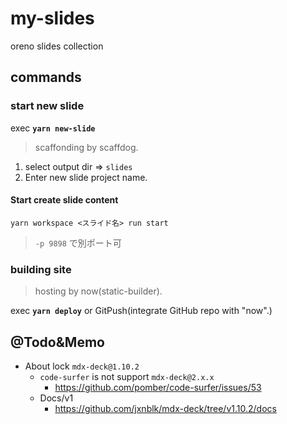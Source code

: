 # my-slides
oreno slides collection

## commands

### start new slide

exec **`yarn new-slide`**

> scaffonding by scaffdog.

1. select output dir => `slides`
2. Enter new slide project name.

#### Start create slide content

`yarn workspace <スライド名> run start`

> `-p 9898` で別ポート可


### building site

> hosting by now(static-builder).

exec **`yarn deploy`** or GitPush(integrate GitHub repo with "now".)


## @Todo&Memo

* About lock `mdx-deck@1.10.2`
  * `code-surfer` is not support `mdx-deck@2.x.x`
    * https://github.com/pomber/code-surfer/issues/53
  * Docs/v1
    * https://github.com/jxnblk/mdx-deck/tree/v1.10.2/docs


